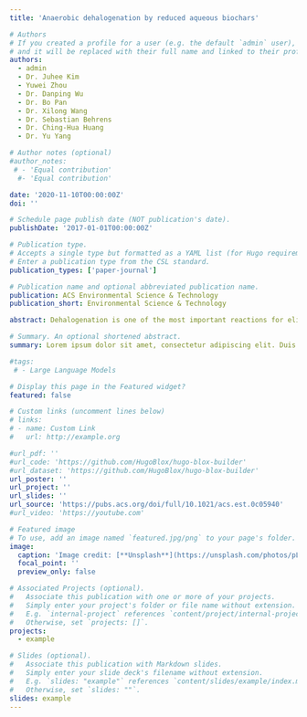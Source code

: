 ```yaml
---
title: 'Anaerobic dehalogenation by reduced aqueous biochars'

# Authors
# If you created a profile for a user (e.g. the default `admin` user), write the username (folder name) here
# and it will be replaced with their full name and linked to their profile.
authors:
  - admin
  - Dr. Juhee Kim
  - Yuwei Zhou
  - Dr. Danping Wu
  - Dr. Bo Pan
  - Dr. Xilong Wang
  - Dr. Sebastian Behrens
  - Dr. Ching-Hua Huang
  - Dr. Yu Yang

# Author notes (optional)
#author_notes:
 # - 'Equal contribution'
  #- 'Equal contribution'

date: '2020-11-10T00:00:00Z'
doi: ''

# Schedule page publish date (NOT publication's date).
publishDate: '2017-01-01T00:00:00Z'

# Publication type.
# Accepts a single type but formatted as a YAML list (for Hugo requirements).
# Enter a publication type from the CSL standard.
publication_types: ['paper-journal']

# Publication name and optional abbreviated publication name.
publication: ACS Environmental Science & Technology
publication_short: Environmental Science & Technology

abstract: Dehalogenation is one of the most important reactions for eliminating trace organic pollutants in natural and engineering systems. This study investigated the dehalogenation of a model organohalogen compound, triclosan (TCS), by aqueous biochars (a-BCs) (<450 nm). We found that TCS can be anaerobically degraded by reduced a-BCs with a pseudo first-order degradation rate constant of 0.0011–0.011 h–1. The 288 h degradation fraction of TCS correlated significantly with the amount of a-BC-bound electrons (0.055 ± 0.00024 to 0.11 ± 0.0016 mol e–/mol C) available for donation after 24 h of pre-reduction by Shewanella putrefaciens CN32. Within the reduction period, the recovery of chlorine based on residual TCS and generated Cl– ranged from 73.6 to 85.2%, implying that a major fraction of TCS was fully dechlorinated, together with mass spectroscopic analysis of possible degradation byproducts. Least-squares numerical fitting, accounting for the reactions of hydroquinones/semiquinones in a-BCs with TCS and byproducts, can simulate the reaction kinetics well (R2 > 0.76) and suggest the first-step dechlorination as the rate-limiting step among the possible pathways. These results showcased that the reduced a-BCs can reductively degrade organohalogens with potential applications for wastewater treatment and groundwater remediation. While TCS was used as a model compound in this study, a-BC-based degradation can be likely applied to a range of redox-sensitive trace organic compounds.

# Summary. An optional shortened abstract.
summary: Lorem ipsum dolor sit amet, consectetur adipiscing elit. Duis posuere tellus ac convallis placerat. Proin tincidunt magna sed ex sollicitudin condimentum.

#tags:
 # - Large Language Models

# Display this page in the Featured widget?
featured: false

# Custom links (uncomment lines below)
# links:
# - name: Custom Link
#   url: http://example.org

#url_pdf: ''
#url_code: 'https://github.com/HugoBlox/hugo-blox-builder'
#url_dataset: 'https://github.com/HugoBlox/hugo-blox-builder'
url_poster: ''
url_project: ''
url_slides: ''
url_source: 'https://pubs.acs.org/doi/full/10.1021/acs.est.0c05940'
#url_video: 'https://youtube.com'

# Featured image
# To use, add an image named `featured.jpg/png` to your page's folder.
image:
  caption: 'Image credit: [**Unsplash**](https://unsplash.com/photos/pLCdAaMFLTE)'
  focal_point: ''
  preview_only: false

# Associated Projects (optional).
#   Associate this publication with one or more of your projects.
#   Simply enter your project's folder or file name without extension.
#   E.g. `internal-project` references `content/project/internal-project/index.md`.
#   Otherwise, set `projects: []`.
projects:
  - example

# Slides (optional).
#   Associate this publication with Markdown slides.
#   Simply enter your slide deck's filename without extension.
#   E.g. `slides: "example"` references `content/slides/example/index.md`.
#   Otherwise, set `slides: ""`.
slides: example
---
```

